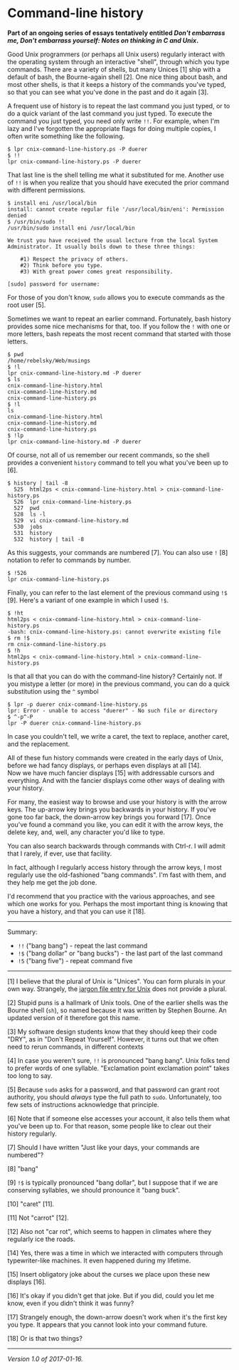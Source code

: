 Command-line history
====================

**Part of an ongoing series of essays tentatively entitled _Don't embarrass
me, Don't embarrass yourself: Notes on thinking in C and Unix_.**

Good Unix programmers (or perhaps all Unix users) regularly interact
with the operating system through an interactive "shell", through which
you type commands.  There are a variety of shells, but many Unices [1]
ship with a default of bash, the Bourne-again shell [2].  One nice thing
about bash, and most other shells, is that it keeps a history of the
commands you've typed, so that you can see what you've done in the past
and do it again [3].

A frequent use of history is to repeat the last command you just typed,
or to do a quick variant of the last command you just typed.  To execute
the command you just typed, you need only write `!!`.  For example, when
I'm lazy and I've forgotten the appropriate flags for doing multiple 
copies, I often write something like the following.

    $ lpr cnix-command-line-history.ps -P duerer 
    $ !!
    lpr cnix-command-line-history.ps -P duerer

That last line is the shell telling me what it substituted for me.  Another
use of `!!` is when you realize that you should have executed the prior command
with different permissions.

    $ install eni /usr/local/bin
    install: cannot create regular file '/usr/local/bin/eni': Permission denied
    $ /usr/bin/sudo !!
    /usr/bin/sudo install eni /usr/local/bin
    
    We trust you have received the usual lecture from the local System
    Administrator. It usually boils down to these three things:
    
        #1) Respect the privacy of others.
        #2) Think before you type.
        #3) With great power comes great responsibility.
    
    [sudo] password for username: 

For those of you don't know, `sudo` allows you to execute commands as the
root user [5].

Sometimes we want to repeat an earlier command.  Fortunately, bash history
provides some nice mechanisms for that, too.  If you follow the `!` with
one or more letters, bash repeats the most recent command that started
with those letters.

    $ pwd
    /home/rebelsky/Web/musings
    $ !l
    lpr cnix-command-line-history.md -P duerer
    $ ls
    cnix-command-line-history.html
    cnix-command-line-history.md 
    cnix-command-line-history.ps
    $ !l
    ls
    cnix-command-line-history.html
    cnix-command-line-history.md 
    cnix-command-line-history.ps
    $ !lp
    lpr cnix-command-line-history.md -P duerer

Of course, not all of us remember our recent commands, so the shell provides
a convenient `history` command to tell you what you've been up to [6].

    $ history | tail -8
      525  html2ps < cnix-command-line-history.html > cnix-command-line-history.ps
      526  lpr cnix-command-line-history.ps
      527  pwd
      528  ls -l
      529  vi cnix-command-line-history.md
      530  jobs
      531  history
      532  history | tail -8

As this suggests, your commands are numbered [7].  You can also use `!` [8] 
notation to refer to commands by number.

    $ !526
    lpr cnix-command-line-history.ps

Finally, you can refer to the last element of the previous command using
`!$` [9].  Here's a variant of one example in which I used `!$`.

    $ !ht
    html2ps < cnix-command-line-history.html > cnix-command-line-history.ps
    -bash: cnix-command-line-history.ps: cannot overwrite existing file
    $ rm !$
    rm cnix-command-line-history.ps
    $ !h
    html2ps < cnix-command-line-history.html > cnix-command-line-history.ps

Is that all that you can do with the command-line history?  Certainly not.
If you mistype a letter (or more) in the previous command, you can do a
quick substitution using the `^` symbol

    $ lpr -p duerer cnix-command-line-history.ps
    lpr: Error - unable to access "duerer" - No such file or directory
    $ ^-p^-P
    lpr -P duerer cnix-command-line-history.ps

In case you couldn't tell, we write a caret, the text to replace, another
caret, and the replacement.

All of these fun history commands were created in the early days of
Unix, before we had fancy displays, or perhaps even displays at all [14].  
Now we have much fancier displays [15] with addressable cursors and everything.
And with the fancier displays come other ways of dealing with your history.

For many, the easiest way to browse and use your history is with the arrow
keys.  The up-arrow key brings you backwards in your history.  If you've
gone too far back, the down-arrow key brings you forward [17].  Once you've
found a command you like, you can edit it with the arrow keys, the delete
key, and, well, any character you'd like to type.

You can also search backwards through commands with Ctrl-r.  I will admit 
that I rarely, if ever, use that facility.

In fact, although I regularly access history through the arrow keys, I most
regularly use the old-fashioned "bang commands".  I'm fast with them, and they
help me get the job done.  

I'd recommend that you practice with the various approaches, and see which
one works for you.  Perhaps the most important thing is knowing that you
have a history, and that you can use it [18].

---

Summary:

* `!!` ("bang bang") - repeat the last command
* `!$` ("bang dollar" or "bang bucks") - the last part of the last command
* `!5` ("bang five") - repeat command five

---

[1] I believe that the plural of Unix is "Unices".  You can form
plurals in your own way.  Strangely, the [jargon file entry for
Unix](http://www.catb.org/jargon/html/U/Unix.html) does not provide
a plural.

[2] Stupid puns is a hallmark of Unix tools.  One of the earlier shells
was the Bourne shell (`sh`), so named because it was written by Stephen
Bourne.  An updated version of it therefore got this name.

[3] My software design students know that they should keep their code
"DRY", as in "Don't Repeat Yourself".  However, it turns out that we
often need to rerun commands, in different contexts

[4] In case you weren't sure, `!!` is pronounced "bang bang".  Unix
folks tend to prefer words of one syllable.  "Exclamation point exclamation
point" takes too long to say.

[5] Because `sudo` asks for a password, and that password can grant root
authority, you should *always* type the full path to `sudo`.  Unfortunately,
too few sets of instructions acknowledge that principle.

[6] Note that if someone else accesses your account, it also tells them
what you've been up to.  For that reason, some people like to clear out
their history regularly.

[7] Should I have written "Just like your days, your commands are numbered"?

[8] "bang"

[9] `!$` is typically pronounced "bang dollar", but I suppose that if we
are conserving syllables, we should pronounce it "bang buck".

[10] "caret" [11].

[11] Not "carrot" [12].

[12] Also not "car rot", which seems to happen in climates where they
regularly ice the roads.

[14] Yes, there was a time in which we interacted with computers through
typewriter-like machines.  It even happened during my lifetime.

[15] Insert obligatory joke about the curses we place upon these new
displays [16].

[16] It's okay if you didn't get that joke.  But if you did, could you
let me know, even if you didn't think it was funny?

[17] Strangely enough, the down-arrow doesn't work when it's the first
key you type.  It appears that you cannot look into your command future.

[18] Or is that two things?

---

*Version 1.0 of 2017-01-16.*
